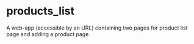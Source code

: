 # products_list
A web-app (accessible by an URL) containing two pages for product list page and adding a product page
